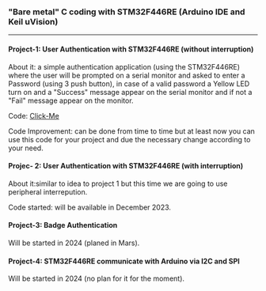 ### "Bare metal" C coding with STM32F446RE (Arduino IDE and Keil uVision)
-----------------------------------------------------------------------------------------------------------------------------------
#### Project-1: User Authentication with STM32F446RE (without interruption)
About it: a simple authentication application (using the STM32F446RE) where the user will be prompted on a serial monitor and asked to enter a Password (using 3 push button), in case of a valid password a Yellow LED turn on and a "Success" message appear on the serial monitor and if not a "Fail" message appear on the monitor.

Code: [Click-Me](https://github.com/VraiHack/STM32F446RE/blob/main/Project-1.ino)

Code Improvement: can be done from time to time but at least now you can use this code for your project and due the necessary change according to your need.

#### Projec- 2: User Authentication with STM32F446RE (with interruption)
About it:similar to idea to project 1 but this time we are going to use peripheral interrepution.

Code started: will be available in December 2023.

#### Project-3: Badge Authentication
Will be started in 2024 (planed in Mars).

#### Project-4: STM32F446RE communicate with Arduino via I2C and SPI
Will be started in 2024 (no plan for it for the moment).
